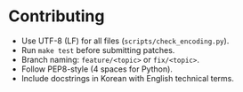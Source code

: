 # Contributing

- Use UTF-8 (LF) for all files (`scripts/check_encoding.py`).
- Run `make test` before submitting patches.
- Branch naming: `feature/<topic>` or `fix/<topic>`.
- Follow PEP8-style (4 spaces for Python).
- Include docstrings in Korean with English technical terms.
